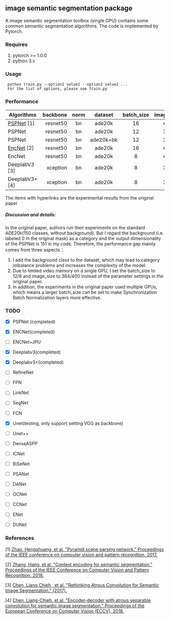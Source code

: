## image semantic segmentation package

A image semantic segmentation toolbox (single GPU) contains some common semantic segmentation algorithms. The code is implemented by Pytorch.

### Requires

  1. pytorch >= 1.0.0
  2. python 3.x
  
### Usage

```
 python train.py --option1 value1 --option2 value2 ...
 For the list of options, please see train.py
```

### Performance

| Algorithms    | backbone | norm |dataset | batch_size | image_size | Epoch |   pixAcc    |   mIoU    |
| -------- | -------:  | :------: |:------: | :-------:  | :------: | :-------:  | :------: | :------: |
| [PSPNet](https://github.com/hszhao/PSPNet) [1]  | resnet50 |bn |ade20k | 16 | 473 | 120 |  80.04   |   41.68  |
| PSPNet  | resnet50 |bn | ade20k | 12 | 384 | 30 |   77.1   |   38.6   |
| PSPNet  | resnet50 |bn | ade20k+bk | 12 | 384 | 30 |   72.19   |   35.3   |
| [EncNet](https://github.com/zhanghang1989/PyTorch-Encoding) [2]  | resnet50 | bn | ade20k | 16 | 480 | 120 |  79.73   |   41.11  |
| EncNet  | resnet50 | bn |ade20k | 8 | 400 | 50|   77.7   |   40.3   |
| DeeplabV3 [3]  | xception | bn |ade20k | 8 | 384 | 50|   77.6   |   39.5   |
| DeeplabV3+ [4]  | xception | bn |ade20k | 8 | 384 | 50|   77.9   |   39.8   |

The items with hyperlinks are the experimental results from the original paper

##### Discussion and details:

  In the original paper, authors run their experiments on the standard ADE20k(150 classes, without background). 
  But I regard the background (i.e. labeled 0 in the original mask) as a category and the output dimensionality of the PSPNet is 151 in my code.
  Therefore, the performance gap mainly comes from three aspects：
  1) I add the background class to the dataset, which may lead to category imbalance problems and increases the complexity of the model.
  2) Due to limited video memory on a single GPU, I set the batch_size to 12/8 and image_size to 384/400 instead of the parameter settings in the original paper. 
  3) In addition, the experiments in the original paper used multiple GPUs, which means a larger batch_size can be set to make Synchronization Batch Normalization layers more effective.

### TODO

- [x] PSPNet (completed)
- [x] ENCNet(completed)
- [ ] ENCNet+JPU
- [x] Deeplabv3(completed)
- [x] Deeplabv3+(completed)
- [ ] RefineNet
- [ ] FPN
- [ ] LinkNet
- [ ] SegNet
- [ ] FCN
- [x] Unet(testing, only support setting VGG as backbone)
- [ ] Unet++
- [ ] DenseASPP
- [ ] ICNet
- [ ] BiSeNet
- [ ] PSANet
- [ ] DANet
- [ ] OCNet
- [ ] CCNet
- [ ] ENet
- [ ] DUNet


### References
[1] [Zhao, Hengshuang, et al. "Pyramid scene parsing network." Proceedings of the IEEE conference on computer vision and pattern recognition. 2017.](https://arxiv.org/abs/1612.01105)

[2] [Zhang, Hang, et al. "Context encoding for semantic segmentation." Proceedings of the IEEE Conference on Computer Vision and Pattern Recognition. 2018.](http://openaccess.thecvf.com/content_cvpr_2018/papers/Zhang_Context_Encoding_for_CVPR_2018_paper.pdf)

[3] [Chen, Liang Chieh , et al. "Rethinking Atrous Convolution for Semantic Image Segmentation." (2017).](https://arxiv.org/abs/1706.05587)

[4] [Chen, Liang-Chieh, et al. "Encoder-decoder with atrous separable convolution for semantic image segmentation." Proceedings of the European Conference on Computer Vision (ECCV). 2018.](https://arxiv.org/abs/1802.02611)
